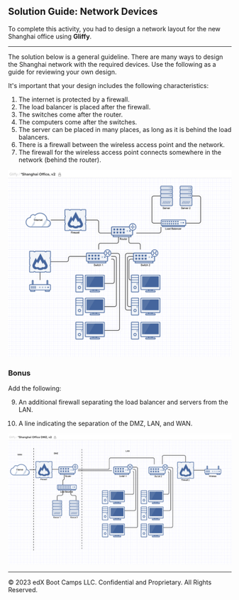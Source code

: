 ## Solution Guide: Network Devices

To complete this activity, you had to design a network layout for the new Shanghai office using **Gliffy**. 

---
The solution below is a general guideline. There are many ways to design the Shanghai network with the required devices. Use the following as a guide for reviewing your own design.

It's important that your design includes the following characteristics: 

  1. The internet is protected by a firewall.
  2. The load balancer is placed after the firewall.
  3. The switches come after the router.
  4. The computers come after the switches.
  5. The server can be placed in many places, as long as it is behind the load balancers.
  6. There is a firewall between the wireless access point and the network.
  7. The firewall for the wireless access point connects somewhere in the network (behind the router).

  ![Shanghai office network design.](./Images/ShanghaiV2.png)

### Bonus
 
Add the following:

  9. An additional firewall separating the load balancer and servers from the LAN.

  10. A line indicating the separation of the DMZ, LAN, and WAN.

  ![Shanghai office bonus network design.](./Images/ShanghaiDMZv2.png)

---
© 2023 edX Boot Camps LLC. Confidential and Proprietary. All Rights Reserved.
